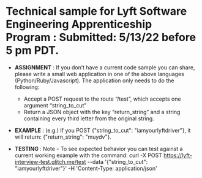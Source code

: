 

# Technical sample for Lyft Software Engineering Apprenticeship Program : Submitted: 5/13/22 before 5 pm PDT.

* __ASSIGNMENT__ : If you don’t have a current code sample you can share, please write a small web application in one of the above languages (Python/Ruby/Javascript). The application only needs to do the following:
  * Accept a POST request to the route “/test”, which accepts one argument “string_to_cut”
  * Return a JSON object with the key “return_string” and a string containing every third letter from the original string.

* __EXAMPLE__ : (e.g.) If you POST {"string_to_cut": "iamyourlyftdriver"}, it will return: {"return_string": "muydv"}.

* __TESTING__ : Note - To see expected behavior you can test against a current working example with the command: curl -X POST https://lyft-interview-test.glitch.me/test --data '{"string_to_cut": "iamyourlyftdriver"}' -H 'Content-Type: application/json'
